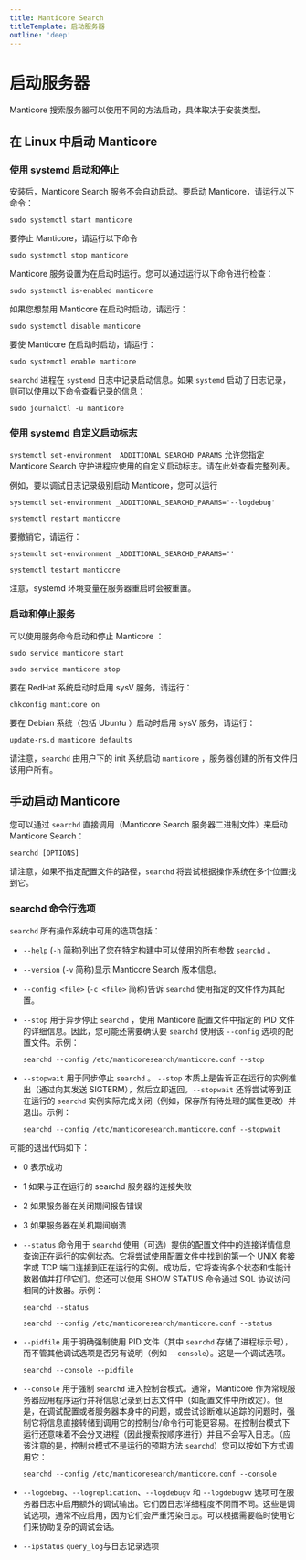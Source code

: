 ```yaml
---
title: Manticore Search
titleTemplate: 启动服务器
outline: 'deep'
---
```


# 启动服务器
Manticore 搜索服务器可以使用不同的方法启动，具体取决于安装类型。

## 在 Linux 中启动 Manticore

### 使用 systemd 启动和停止

安装后，Manticore Search 服务不会自动启动。要启动 Manticore，请运行以下命令：

`sudo systemctl start manticore`

要停止 Manticore，请运行以下命令

`sudo systemctl stop manticore`

Manticore 服务设置为在启动时运行。您可以通过运行以下命令进行检查：

`sudo systemctl is-enabled manticore`

如果您想禁用 Manticore 在启动时启动，请运行：

`sudo systemctl disable manticore`

要使 Manticore 在启动时启动，请运行：

`sudo systemctl enable manticore`

`searchd` 进程在 `systemd` 日志中记录启动信息。如果 `systemd` 启动了日志记录，则可以使用以下命令查看记录的信息：

`sudo journalctl -u manticore`

### 使用 systemd 自定义启动标志

`systemctl set-environment _ADDITIONAL_SEARCHD_PARAMS` 允许您指定 Manticore Search 守护进程应使用的自定义启动标志。请在此处查看完整列表。

例如，要以调试日志记录级别启动 Manticore，您可以运行

`systemctl set-environment _ADDITIONAL_SEARCHD_PARAMS='--logdebug'`

`systemctl restart manticore`

要撤销它，请运行：

`systemclt set-environment _ADDITIONAL_SEARCHD_PARAMS=''`

`systemctl testart manticore`

注意，systemd 环境变量在服务器重启时会被重置。

### 启动和停止服务

可以使用服务命令启动和停止 Manticore ：

`sudo service manticore start`

`sudo service manticore stop`

要在 RedHat 系统启动时启用 sysV 服务，请运行：

`chkconfig manticore on`

要在 Debian 系统（包括 Ubuntu ）启动时启用 sysV 服务，请运行：

`update-rs.d manticore defaults`

请注意，`searchd` 由用户下的 init 系统启动 `manticore` ，服务器创建的所有文件归该用户所有。


## 手动启动 Manticore

您可以通过 `searchd` 直接调用（Manticore Search 服务器二进制文件）来启动 Manticore Search：

`searchd [OPTIONS]`

请注意，如果不指定配置文件的路径，`searchd` 将尝试根据操作系统在多个位置找到它。

### searchd 命令行选项

`searchd` 所有操作系统中可用的选项包括：

- `--help` (`-h` 简称)列出了您在特定构建中可以使用的所有参数 `searchd` 。
- `--version` (`-v` 简称)显示 Manticore Search 版本信息。
- `--config <file>` (`-c <file>` 简称)告诉 `searchd` 使用指定的文件作为其配置。
- `--stop` 用于异步停止 `searchd` ，使用 Manticore 配置文件中指定的 PID 文件的详细信息。因此，您可能还需要确认要 `searchd` 使用该 `--config` 选项的配置文件。示例：

    `searchd --config /etc/manticoresearch/manticore.conf --stop`
- `--stopwait` 用于同步停止 `searchd` 。 `--stop` 本质上是告诉正在运行的实例推出（通过向其发送 SIGTERM），然后立即返回。`--stopwait` 还将尝试等到正在运行的 `searchd` 实例实际完成关闭（例如，保存所有待处理的属性更改）并退出。示例：
    
    `searchd --config /etc/manticoresearch.manticore.conf --stopwait`

可能的退出代码如下：

- 0 表示成功
- 1 如果与正在运行的 searchd 服务器的连接失败
- 2 如果服务器在关闭期间报告错误
- 3 如果服务器在关机期间崩溃
- `--status` 命令用于 `searchd` 使用（可选）提供的配置文件中的连接详情信息查询正在运行的实例状态。它将尝试使用配置文件中找到的第一个 UNIX 套接字或 TCP 端口连接到正在运行的实例。成功后，它将查询多个状态和性能计数器值并打印它们。您还可以使用 SHOW STATUS 命令通过 SQL 协议访问相同的计数器。示例：
    
    `searchd --status`

    `searchd --config /etc/manticoresearch/manticore.conf --status`
- `--pidfile` 用于明确强制使用 PID 文件（其中 `searchd` 存储了进程标示号），而不管其他调试选项是否另有说明（例如 `--console`）。这是一个调试选项。

    `searchd --console --pidfile`
- `--console` 用于强制 `searchd` 进入控制台模式。通常，Manticore 作为常规服务器应用程序运行并将信息记录到日志文件中（如配置文件中所致定）。但是，在调试配置或者服务器本身中的问题，或尝试诊断难以追踪的问题时，强制它将信息直接转储到调用它的控制台/命令行可能更容易。在控制台模式下运行还意味着不会分叉进程（因此搜索按顺序进行）并且不会写入日志。（应该注意的是，控制台模式不是运行的预期方法 `searchd`）您可以按如下方式调用它：
    
    `searchd --config /etc/manticoresearch/manticore.conf --console`
- `--logdebug`、`--logreplication`、`--logdebugv` 和 `--logdebugvv` 选项可在服务器日志中启用额外的调试输出。它们因日志详细程度不同而不同。这些是调试选项，通常不应启用，因为它们会严重污染日志。可以根据需要临时使用它们来协助复杂的调试会话。
- `--ipstatus` `query_log`与日志记录选项





 